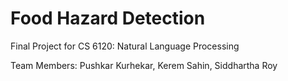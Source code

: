 # Food Hazard Detection

Final Project for CS 6120: Natural Language Processing

Team Members: Pushkar Kurhekar, Kerem Sahin, Siddhartha Roy
